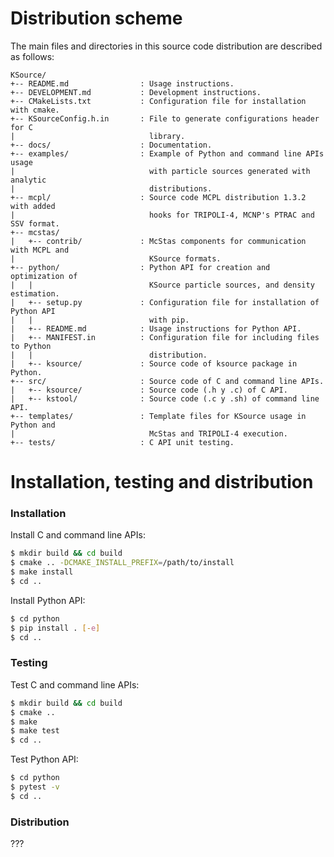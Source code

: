 # Distribution scheme

The main files and directories in this source code distribution are described  as follows:

```
KSource/
+-- README.md                : Usage instructions.
+-- DEVELOPMENT.md           : Development instructions.
+-- CMakeLists.txt           : Configuration file for installation with cmake.
+-- KSourceConfig.h.in       : File to generate configurations header for C
|                              library.
+-- docs/                    : Documentation.
+-- examples/                : Example of Python and command line APIs usage
|                              with particle sources generated with analytic
|                              distributions.
+-- mcpl/                    : Source code MCPL distribution 1.3.2 with added
|                              hooks for TRIPOLI-4, MCNP's PTRAC and SSV format.
+-- mcstas/                   
|   +-- contrib/             : McStas components for communication with MCPL and
|                              KSource formats.
+-- python/                  : Python API for creation and optimization of
|   |                          KSource particle sources, and density estimation.
|   +-- setup.py             : Configuration file for installation of Python API
|   |                          with pip.
|   +-- README.md            : Usage instructions for Python API.
|   +-- MANIFEST.in          : Configuration file for including files to Python
|   |                          distribution.
|   +-- ksource/             : Source code of ksource package in Python.
+-- src/                     : Source code of C and command line APIs.
|   +-- ksource/             : Source code (.h y .c) of C API.
|   +-- kstool/              : Source code (.c y .sh) of command line API.
+-- templates/               : Template files for KSource usage in Python and
|                              McStas and TRIPOLI-4 execution.
+-- tests/                   : C API unit testing.
```

# Installation, testing and distribution

### Installation

Install C and command line APIs:
```bash
$ mkdir build && cd build
$ cmake .. -DCMAKE_INSTALL_PREFIX=/path/to/install
$ make install
$ cd ..
```
Install Python API:
```bash
$ cd python
$ pip install . [-e]
$ cd ..
```

### Testing

Test C and command line APIs:
```bash
$ mkdir build && cd build
$ cmake ..
$ make
$ make test
$ cd ..
```
Test Python API:
```bash
$ cd python
$ pytest -v
$ cd ..
```

### Distribution

???